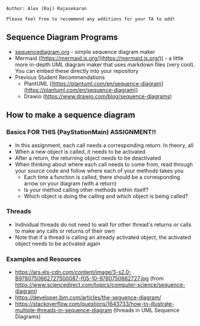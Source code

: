
```
Author: Alex (Raj) Rajasekaran

Please feel free to recommend any additions for your TA to add!
```
## Sequence Diagram Programs
- [sequencediagram.org](https://sequencediagram.org/) - simple sequence diagram maker
- Mermaid ([https://mermaid.js.org/](https://mermaid.js.org/)) - a little more in-depth UML diagram maker that uses markdown files (very cool). You can embed these directly into your repository
- Previous Student Recommendations
	- PlantUML ([https://plantuml.com/en/sequence-diagram](https://plantuml.com/en/sequence-diagram))
	- Drawio (https://www.drawio.com/blog/sequence-diagrams)

## How to make a sequence diagram
### Basics FOR THIS (PayStationMain) ASSIGNMENT!!
- In this assignment, each call needs a corresponding return. In theory, all 
- When a new object is called, it needs to be activated
- After a return, the returning object needs to be deactivated
- When thinking about where each call needs to come from, read through your source code and follow where each of your methods takes you
	- Each time a function is called, there should be a corresponding arrow on your diagram (with a return)
	- Is your method calling other methods within itself?
	- Which object is doing the calling and which object is being called?
### Threads
- Individual threads do not need to wait for other thread's returns or calls to make any calls or returns of their own
- Note that if a thread is calling an already activated object, the activated object needs to be activated again
### Examples and Resources
- https://ars.els-cdn.com/content/image/3-s2.0-B9780750662727500087-f05-10-9780750662727.jpg (from https://www.sciencedirect.com/topics/computer-science/sequence-diagram)
- https://developer.ibm.com/articles/the-sequence-diagram/
- https://stackoverflow.com/questions/1643733/how-to-illustrate-multiple-threads-in-sequence-diagram (threads in UML Sequence Diagrams)